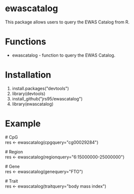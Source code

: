 # ewascatalog
This package allows users to query the EWAS Catalog from R. 

# Functions
* ewascatalog - function to query the EWAS Catalog. 

# Installation
1. install.packages("devtools")
2. library(devtools) 
3. install_github("jrs95/ewascatalog")
4. library(ewascatalog)

# Example
\# CpG  
res <- ewascatalog(cpgquery="cg00029284")  

\# Region  
res <- ewascatalog(regionquery="6:15000000-25000000")  

\# Gene  
res <- ewascatalog(genequery="FTO")  

\# Trait  
res <- ewascatalog(traitquery="body mass index")  
